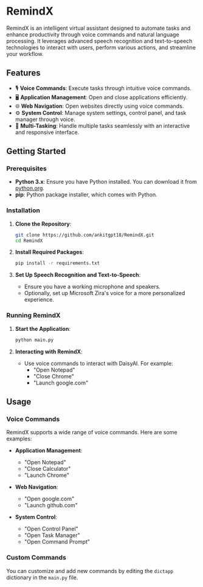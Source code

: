 ﻿# RemindX

RemindX is an intelligent virtual assistant designed to automate tasks and enhance productivity through voice commands and natural language processing. It leverages advanced speech recognition and text-to-speech technologies to interact with users, perform various actions, and streamline your workflow.

## Features

- 🎙 **Voice Commands**: Execute tasks through intuitive voice commands.
- 🖥 **Application Management**: Open and close applications efficiently.
- 🌐 **Web Navigation**: Open websites directly using voice commands.
- ⚙ **System Control**: Manage system settings, control panel, and task manager through voice.
- 📂 **Multi-Tasking**: Handle multiple tasks seamlessly with an interactive and responsive interface.

## Getting Started

### Prerequisites

- **Python 3.x**: Ensure you have Python installed. You can download it from [python.org](https://www.python.org/).
- **pip**: Python package installer, which comes with Python.

### Installation

1. **Clone the Repository**:
    ```sh
    git clone https://github.com/ankitgpt18/RemindX.git
    cd RemindX
    ```

2. **Install Required Packages**:
    ```sh
    pip install -r requirements.txt
    ```

3. **Set Up Speech Recognition and Text-to-Speech**:
    - Ensure you have a working microphone and speakers.
    - Optionally, set up Microsoft Zira's voice for a more personalized experience.

### Running RemindX

1. **Start the Application**:
    ```sh
    python main.py
    ```

2. **Interacting with RemindX**:
    - Use voice commands to interact with DaisyAI. For example:
      - "Open Notepad"
      - "Close Chrome"
      - "Launch google.com"

## Usage

### Voice Commands

RemindX supports a wide range of voice commands. Here are some examples:

- **Application Management**:
  - "Open Notepad"
  - "Close Calculator"
  - "Launch Chrome"

- **Web Navigation**:
  - "Open google.com"
  - "Launch github.com"

- **System Control**:
  - "Open Control Panel"
  - "Open Task Manager"
  - "Open Command Prompt"

### Custom Commands

You can customize and add new commands by editing the `dictapp` dictionary in the `main.py` file.


